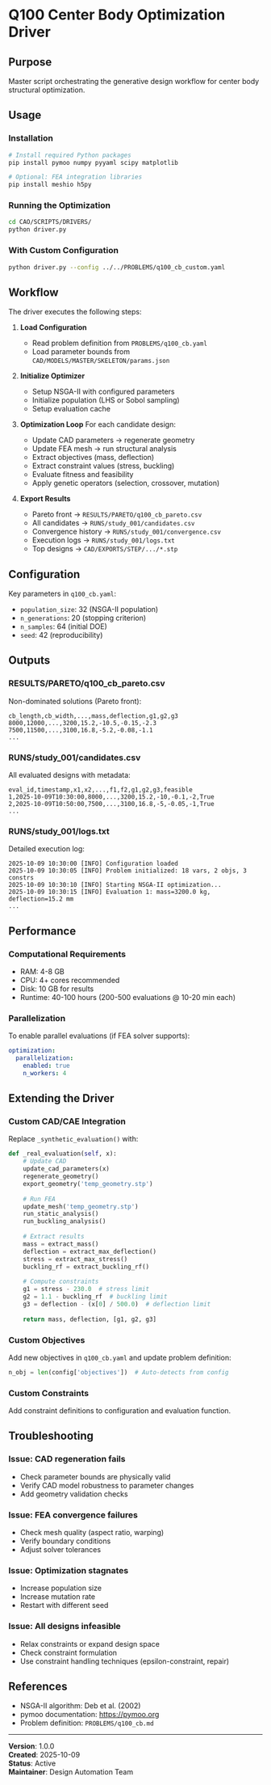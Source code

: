 # Q100 Center Body Optimization Driver

## Purpose
Master script orchestrating the generative design workflow for center body structural optimization.

## Usage

### Installation
```bash
# Install required Python packages
pip install pymoo numpy pyyaml scipy matplotlib

# Optional: FEA integration libraries
pip install meshio h5py
```

### Running the Optimization
```bash
cd CAO/SCRIPTS/DRIVERS/
python driver.py
```

### With Custom Configuration
```bash
python driver.py --config ../../PROBLEMS/q100_cb_custom.yaml
```

## Workflow

The driver executes the following steps:

1. **Load Configuration**
   - Read problem definition from `PROBLEMS/q100_cb.yaml`
   - Load parameter bounds from `CAD/MODELS/MASTER/SKELETON/params.json`

2. **Initialize Optimizer**
   - Setup NSGA-II with configured parameters
   - Initialize population (LHS or Sobol sampling)
   - Setup evaluation cache

3. **Optimization Loop**
   For each candidate design:
   - Update CAD parameters → regenerate geometry
   - Update FEA mesh → run structural analysis
   - Extract objectives (mass, deflection)
   - Extract constraint values (stress, buckling)
   - Evaluate fitness and feasibility
   - Apply genetic operators (selection, crossover, mutation)

4. **Export Results**
   - Pareto front → `RESULTS/PARETO/q100_cb_pareto.csv`
   - All candidates → `RUNS/study_001/candidates.csv`
   - Convergence history → `RUNS/study_001/convergence.csv`
   - Execution logs → `RUNS/study_001/logs.txt`
   - Top designs → `CAD/EXPORTS/STEP/.../*.stp`

## Configuration

Key parameters in `q100_cb.yaml`:
- `population_size`: 32 (NSGA-II population)
- `n_generations`: 20 (stopping criterion)
- `n_samples`: 64 (initial DOE)
- `seed`: 42 (reproducibility)

## Outputs

### RESULTS/PARETO/q100_cb_pareto.csv
Non-dominated solutions (Pareto front):
```csv
cb_length,cb_width,...,mass,deflection,g1,g2,g3
8000,12000,...,3200,15.2,-10.5,-0.15,-2.3
7500,11500,...,3100,16.8,-5.2,-0.08,-1.1
...
```

### RUNS/study_001/candidates.csv
All evaluated designs with metadata:
```csv
eval_id,timestamp,x1,x2,...,f1,f2,g1,g2,g3,feasible
1,2025-10-09T10:30:00,8000,...,3200,15.2,-10,-0.1,-2,True
2,2025-10-09T10:50:00,7500,...,3100,16.8,-5,-0.05,-1,True
...
```

### RUNS/study_001/logs.txt
Detailed execution log:
```
2025-10-09 10:30:00 [INFO] Configuration loaded
2025-10-09 10:30:05 [INFO] Problem initialized: 18 vars, 2 objs, 3 constrs
2025-10-09 10:30:10 [INFO] Starting NSGA-II optimization...
2025-10-09 10:30:15 [INFO] Evaluation 1: mass=3200.0 kg, deflection=15.2 mm
...
```

## Performance

### Computational Requirements
- RAM: 4-8 GB
- CPU: 4+ cores recommended
- Disk: 10 GB for results
- Runtime: 40-100 hours (200-500 evaluations @ 10-20 min each)

### Parallelization
To enable parallel evaluations (if FEA solver supports):
```yaml
optimization:
  parallelization:
    enabled: true
    n_workers: 4
```

## Extending the Driver

### Custom CAD/CAE Integration
Replace `_synthetic_evaluation()` with:
```python
def _real_evaluation(self, x):
    # Update CAD
    update_cad_parameters(x)
    regenerate_geometry()
    export_geometry('temp_geometry.stp')
    
    # Run FEA
    update_mesh('temp_geometry.stp')
    run_static_analysis()
    run_buckling_analysis()
    
    # Extract results
    mass = extract_mass()
    deflection = extract_max_deflection()
    stress = extract_max_stress()
    buckling_rf = extract_buckling_rf()
    
    # Compute constraints
    g1 = stress - 230.0  # stress limit
    g2 = 1.1 - buckling_rf  # buckling limit
    g3 = deflection - (x[0] / 500.0)  # deflection limit
    
    return mass, deflection, [g1, g2, g3]
```

### Custom Objectives
Add new objectives in `q100_cb.yaml` and update problem definition:
```python
n_obj = len(config['objectives'])  # Auto-detects from config
```

### Custom Constraints
Add constraint definitions to configuration and evaluation function.

## Troubleshooting

### Issue: CAD regeneration fails
- Check parameter bounds are physically valid
- Verify CAD model robustness to parameter changes
- Add geometry validation checks

### Issue: FEA convergence failures
- Check mesh quality (aspect ratio, warping)
- Verify boundary conditions
- Adjust solver tolerances

### Issue: Optimization stagnates
- Increase population size
- Increase mutation rate
- Restart with different seed

### Issue: All designs infeasible
- Relax constraints or expand design space
- Check constraint formulation
- Use constraint handling techniques (epsilon-constraint, repair)

## References
- NSGA-II algorithm: Deb et al. (2002)
- pymoo documentation: https://pymoo.org
- Problem definition: `PROBLEMS/q100_cb.md`

---
**Version**: 1.0.0  
**Created**: 2025-10-09  
**Status**: Active  
**Maintainer**: Design Automation Team
